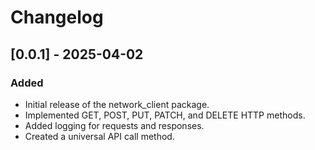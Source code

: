 # Changelog

## [0.0.1] - 2025-04-02
### Added
- Initial release of the network_client package.
- Implemented GET, POST, PUT, PATCH, and DELETE HTTP methods.
- Added logging for requests and responses.
- Created a universal API call method.

